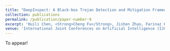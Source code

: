 ```yaml
---
title: "DeepInspect: A Black-box Trojan Detection and Mitigation Framework for Deep Neural Networks"
collection: publications
permalink: /publication/paper-number-9
excerpt: 'Huili Chen, <Strong>Cheng Fu</Strong>, Jishen Zhao, Farinaz Koushanfar'
venue: 'International Joint Conferences on Artificial Intelligence (IJCAI), 2019'
---
```

<!-- This paper is about the number 2. The number 3 is left for future work.
 -->

To appear!

<!-- [Download paper here](https://arxiv.org/abs/1810.02068) -->

<!-- Recommended citation: Your Name, You. (2010). "Paper Title Number 2." <i>Journal 1</i>. 1(2). -->